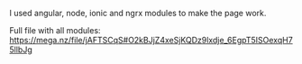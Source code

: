 I used angular, node, ionic and ngrx modules to make the page work.

Full file with all modules:
https://mega.nz/file/jAFTSCqS#O2kBJjZ4xeSjKQDz9lxdje_6EgpT5ISOexqH75llbJg
